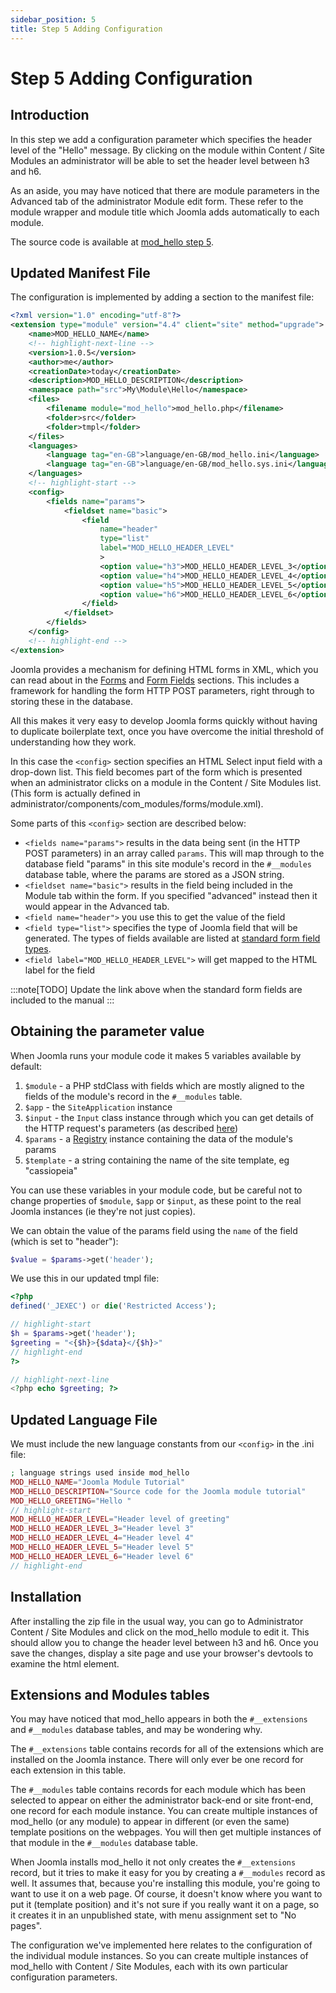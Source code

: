 ```yaml
---
sidebar_position: 5
title: Step 5 Adding Configuration
---
```


Step 5 Adding Configuration
===========================

## Introduction

In this step we add a configuration parameter which specifies the header level of the "Hello" message. 
By clicking on the module within Content / Site Modules an administrator will be able to set the header level between h3 and h6.

As an aside, you may have noticed that there are module parameters in the Advanced tab of the administrator Module edit form.
These refer to the module wrapper and module title which Joomla adds automatically to each module.

The source code is available at [mod_hello step 5](https://github.com/joomla/manual-examples/tree/main/module-tutorial/step5_config). 

## Updated Manifest File

The configuration is implemented by adding a section to the manifest file:

```xml title="mod_hello/mod_hello.xml"
<?xml version="1.0" encoding="utf-8"?>
<extension type="module" version="4.4" client="site" method="upgrade">
    <name>MOD_HELLO_NAME</name>
    <!-- highlight-next-line -->
    <version>1.0.5</version>
    <author>me</author>
    <creationDate>today</creationDate>
    <description>MOD_HELLO_DESCRIPTION</description>
    <namespace path="src">My\Module\Hello</namespace>
    <files>
        <filename module="mod_hello">mod_hello.php</filename>
        <folder>src</folder>
        <folder>tmpl</folder>
    </files>
    <languages>
        <language tag="en-GB">language/en-GB/mod_hello.ini</language>
        <language tag="en-GB">language/en-GB/mod_hello.sys.ini</language>
    </languages>
    <!-- highlight-start -->
    <config>
        <fields name="params">
            <fieldset name="basic">
                <field
                    name="header"
                    type="list"
                    label="MOD_HELLO_HEADER_LEVEL"
                    >
                    <option value="h3">MOD_HELLO_HEADER_LEVEL_3</option>
                    <option value="h4">MOD_HELLO_HEADER_LEVEL_4</option>
                    <option value="h5">MOD_HELLO_HEADER_LEVEL_5</option>
                    <option value="h6">MOD_HELLO_HEADER_LEVEL_6</option>
                </field>
            </fieldset>
        </fields>
    </config>
    <!-- highlight-end -->
</extension>
```

Joomla provides a mechanism for defining HTML forms in XML, which you can read about in the [Forms](../../../general-concepts/forms/index.md) and [Form Fields](../../../general-concepts/forms-fields/index.md) sections. 
This includes a framework for handling the form HTTP POST parameters, right through to storing these in the database. 

All this makes it very easy to develop Joomla forms quickly without having to duplicate boilerplate text, once you have overcome the initial threshold of understanding how they work.

In this case the `<config>` section specifies an HTML Select input field with a drop-down list. 
This field becomes part of the form which is presented when an administrator clicks on a module in the Content / Site Modules list.
(This form is actually defined in administrator/components/com_modules/forms/module.xml).

Some parts of this `<config>` section are described below:
- `<fields name="params">` results in the data being sent (in the HTTP POST parameters) in an array called `params`. This will map through to the database field "params" in this site module's record in the `#__modules` database table, where the params are stored as a JSON string.
- `<fieldset name="basic">` results in the field being included in the Module tab within the form. If you specified "advanced" instead then it would appear in the Advanced tab.
- `<field name="header">` you use this to get the value of the field
- `<field type="list">` specifies the type of Joomla field that will be generated. The types of fields available are listed at [standard form field types](https://docs.joomla.org/Standard_form_field_types).
- `<field label="MOD_HELLO_HEADER_LEVEL">` will get mapped to the HTML label for the field

:::note[TODO]
  Update the link above when the standard form fields are included to the manual
:::

## Obtaining the parameter value

When Joomla runs your module code it makes 5 variables available by default:
1. `$module` - a PHP stdClass with fields which are mostly aligned to the fields of the module's record in the `#__modules` table. 
2. `$app` - the `SiteApplication` instance
3. `$input` - the `Input` class instance through which you can get details of the HTTP request's parameters (as described [here](../../../general-concepts/input.md))
4. `$params` - a [Registry](https://github.com/joomla-framework/registry) instance containing the data of the module's params
5. `$template` - a string containing the name of the site template, eg "cassiopeia"

You can use these variables in your module code, but be careful not to change properties of `$module`, `$app` or `$input`, as these point to the real Joomla instances (ie they're not just copies).

We can obtain the value of the params field using the `name` of the field (which is set to "header"):

```php
$value = $params->get('header');
```

We use this in our updated tmpl file:

```php title="mod_hello/tmpl/default.php"
<?php
defined('_JEXEC') or die('Restricted Access');

// highlight-start
$h = $params->get('header');
$greeting = "<{$h}>{$data}</{$h}>"
// highlight-end
?>

// highlight-next-line
<?php echo $greeting; ?>
```

## Updated Language File

We must include the new language constants from our `<config>` in the .ini file:

```php title="mod_hello/language/en-GB/mod_hello.ini"
; language strings used inside mod_hello 
MOD_HELLO_NAME="Joomla Module Tutorial"
MOD_HELLO_DESCRIPTION="Source code for the Joomla module tutorial"
MOD_HELLO_GREETING="Hello "
// highlight-start
MOD_HELLO_HEADER_LEVEL="Header level of greeting"
MOD_HELLO_HEADER_LEVEL_3="Header level 3"
MOD_HELLO_HEADER_LEVEL_4="Header level 4"
MOD_HELLO_HEADER_LEVEL_5="Header level 5"
MOD_HELLO_HEADER_LEVEL_6="Header level 6"
// highlight-end
```

## Installation

After installing the zip file in the usual way, you can go to Administrator Content / Site Modules and click on the mod_hello module to edit it.
This should allow you to change the header level between h3 and h6. 
Once you save the changes, display a site page and use your browser's devtools to examine the html element.

## Extensions and Modules tables

You may have noticed that mod_hello appears in both the `#__extensions` and `#__modules` database tables, and may be wondering why.

The `#__extensions` table contains records for all of the extensions which are installed on the Joomla instance. 
There will only ever be one record for each extension in this table.

The `#__modules` table contains records for each module which has been selected to appear on either the administrator back-end or site front-end, one record for each module instance.
You can create multiple instances of mod_hello (or any module) to appear in different (or even the same) template positions on the webpages. 
You will then get multiple instances of that module in the `#__modules` database table.

When Joomla installs mod_hello it not only creates the `#__extensions` record, but it tries to make it easy for you by creating a `#__modules` record as well. 
It assumes that, because you're installing this module, you're going to want to use it on a web page.
Of course, it doesn't know where you want to put it (template position) and it's not sure if you really want it on a page, so it creates it in an unpublished state, with menu assignment set to "No pages".

The configuration we've implemented here relates to the configuration of the individual module instances. 
So you can create multiple instances of mod_hello with Content / Site Modules, each with its own particular configuration parameters.